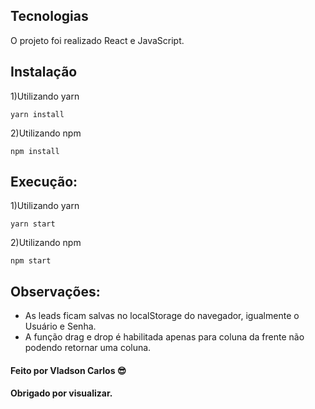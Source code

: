 

## Tecnologias

O projeto foi realizado React e JavaScript.

## Instalação

1)Utilizando yarn

   `yarn install`

2)Utilizando npm

   `npm install`

## Execução:

1)Utilizando yarn

   `yarn start`

2)Utilizando npm

   `npm start`

## Observações:
- As leads ficam salvas no localStorage do navegador, igualmente o Usuário e Senha.
- A função drag e drop é habilitada apenas para coluna da frente não podendo retornar uma coluna.


#### Feito por Vladson Carlos 😎
#### Obrigado por visualizar.
